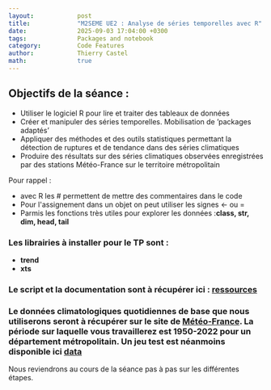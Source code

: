 ```yaml
---
layout:            post
title:             "M2SEME UE2 : Analyse de séries temporelles avec R"
date:              2025-09-03 17:04:00 +0300
tags:              Packages and notebook
category:          Code Features
author:            Thierry Castel
math:              true
---
```

## Objectifs de la séance :
<ul>
<li>Utiliser le logiciel R pour lire et traiter des tableaux de données</li>
<li>Créer et manipuler des séries temporelles. Mobilisation de ’packages adaptés’</li>
<li> Appliquer des méthodes et des outils statistiques permettant la détection de ruptures et de tendance dans des séries climatiques </li>
<li> Produire des résultats sur des séries climatiques observées enregistrées par des stations Météo-France sur le territoire métropolitain</li>
</ul>

Pour rappel :
<ul>
<li>avec R les # permettent de mettre des commentaires dans le code</li>
<li>Pour l'assignement dans un objet on peut utiliser les signes <- ou =</li>
<li>Parmis les fonctions très utiles pour explorer les données :<b>class, str, dim, head, tail</b></li>
</ul>

### Les librairies à installer pour le TP sont :
* **trend**
* **xts**

### Le script et la documentation sont à récupérer ici : [**ressources**](https://github.com/thierrycastel/tcnotebook/blob/master/M2SEME_UE2/TPUE2_M2SEME_AST_2025_2026.zip)

### Le données climatologiques quotidiennes de base que nous utiliserons seront à récupérer sur le site de [**Météo-France**](https://meteo.data.gouv.fr/). La période sur laquelle vous travaillerez est 1950-2022 pour un département métropolitain. Un jeu test est néanmoins disponible ici [**data**](https://filesender.renater.fr/?s=download&token=d0e4f8fc-45c4-4cb2-863c-0422b7bd3db0)


Nous reviendrons au cours de la séance pas à pas sur les différentes étapes.
